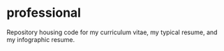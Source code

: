 # professional
Repository housing code for my curriculum vitae, my typical resume, and my infographic resume.
